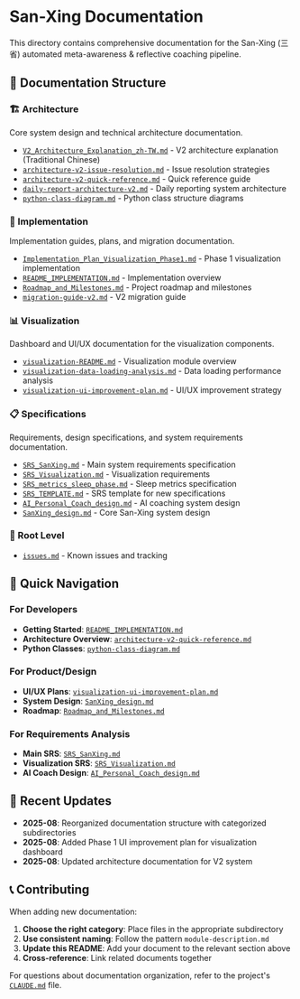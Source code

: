 # San-Xing Documentation

This directory contains comprehensive documentation for the San-Xing (三省) automated meta-awareness & reflective coaching pipeline.

## 📁 Documentation Structure

### 🏗️ Architecture
Core system design and technical architecture documentation.

- [`V2_Architecture_Explanation_zh-TW.md`](architecture/V2_Architecture_Explanation_zh-TW.md) - V2 architecture explanation (Traditional Chinese)
- [`architecture-v2-issue-resolution.md`](architecture/architecture-v2-issue-resolution.md) - Issue resolution strategies
- [`architecture-v2-quick-reference.md`](architecture/architecture-v2-quick-reference.md) - Quick reference guide
- [`daily-report-architecture-v2.md`](architecture/daily-report-architecture-v2.md) - Daily reporting system architecture
- [`python-class-diagram.md`](architecture/python-class-diagram.md) - Python class structure diagrams

### 🚀 Implementation
Implementation guides, plans, and migration documentation.

- [`Implementation_Plan_Visualization_Phase1.md`](implementation/Implementation_Plan_Visualization_Phase1.md) - Phase 1 visualization implementation
- [`README_IMPLEMENTATION.md`](implementation/README_IMPLEMENTATION.md) - Implementation overview
- [`Roadmap_and_Milestones.md`](implementation/Roadmap_and_Milestones.md) - Project roadmap and milestones
- [`migration-guide-v2.md`](implementation/migration-guide-v2.md) - V2 migration guide

### 📊 Visualization
Dashboard and UI/UX documentation for the visualization components.

- [`visualization-README.md`](visualization/visualization-README.md) - Visualization module overview
- [`visualization-data-loading-analysis.md`](visualization/visualization-data-loading-analysis.md) - Data loading performance analysis
- [`visualization-ui-improvement-plan.md`](visualization/visualization-ui-improvement-plan.md) - UI/UX improvement strategy

### 📋 Specifications
Requirements, design specifications, and system requirements documentation.

- [`SRS_SanXing.md`](specifications/SRS_SanXing.md) - Main system requirements specification
- [`SRS_Visualization.md`](specifications/SRS_Visualization.md) - Visualization requirements
- [`SRS_metrics_sleep_phase.md`](specifications/SRS_metrics_sleep_phase.md) - Sleep metrics specification
- [`SRS_TEMPLATE.md`](specifications/SRS_TEMPLATE.md) - SRS template for new specifications
- [`AI_Personal_Coach_design.md`](specifications/AI_Personal_Coach_design.md) - AI coaching system design
- [`SanXing_design.md`](specifications/SanXing_design.md) - Core San-Xing system design

### 📝 Root Level
- [`issues.md`](issues.md) - Known issues and tracking

## 🎯 Quick Navigation

### For Developers
- **Getting Started**: [`README_IMPLEMENTATION.md`](implementation/README_IMPLEMENTATION.md)
- **Architecture Overview**: [`architecture-v2-quick-reference.md`](architecture/architecture-v2-quick-reference.md)
- **Python Classes**: [`python-class-diagram.md`](architecture/python-class-diagram.md)

### For Product/Design
- **UI/UX Plans**: [`visualization-ui-improvement-plan.md`](visualization/visualization-ui-improvement-plan.md)
- **System Design**: [`SanXing_design.md`](specifications/SanXing_design.md)
- **Roadmap**: [`Roadmap_and_Milestones.md`](implementation/Roadmap_and_Milestones.md)

### For Requirements Analysis
- **Main SRS**: [`SRS_SanXing.md`](specifications/SRS_SanXing.md)
- **Visualization SRS**: [`SRS_Visualization.md`](specifications/SRS_Visualization.md)
- **AI Coach Design**: [`AI_Personal_Coach_design.md`](specifications/AI_Personal_Coach_design.md)

## 🔄 Recent Updates

- **2025-08**: Reorganized documentation structure with categorized subdirectories
- **2025-08**: Added Phase 1 UI improvement plan for visualization dashboard
- **2025-08**: Updated architecture documentation for V2 system

## 📞 Contributing

When adding new documentation:

1. **Choose the right category**: Place files in the appropriate subdirectory
2. **Use consistent naming**: Follow the pattern `module-description.md`
3. **Update this README**: Add your document to the relevant section above
4. **Cross-reference**: Link related documents together

For questions about documentation organization, refer to the project's [`CLAUDE.md`](../CLAUDE.md) file.